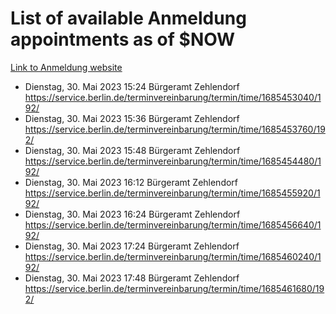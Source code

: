 # List of available Anmeldung appointments as of $NOW
[Link to Anmeldung website](https://service.berlin.de/terminvereinbarung/termin/tag.php?termin=1&anliegen[]=120686&dienstleisterlist=122210,122217,327316,122219,327312,122227,327314,122231,327346,122243,327348,122254,122252,329742,122260,329745,122262,329748,122271,327278,122273,327274,122277,327276,330436,122280,327294,122282,327290,122284,327292,122291,327270,122285,327266,122286,327264,122296,327268,150230,329760,122297,327286,122294,327284,122312,329763,122314,329775,122304,327330,122311,327334,122309,327332,317869,122281,327352,122279,329772,122283,122276,327324,122274,327326,122267,329766,122246,327318,122251,327320,122257,327322,122208,327298,122226,327300&herkunft=http%3A%2F%2Fservice.berlin.de%2Fdienstleistung%2F120686%2F)
- Dienstag, 30. Mai 2023 15:24 Bürgeramt Zehlendorf https://service.berlin.de/terminvereinbarung/termin/time/1685453040/192/
- Dienstag, 30. Mai 2023 15:36 Bürgeramt Zehlendorf https://service.berlin.de/terminvereinbarung/termin/time/1685453760/192/
- Dienstag, 30. Mai 2023 15:48 Bürgeramt Zehlendorf https://service.berlin.de/terminvereinbarung/termin/time/1685454480/192/
- Dienstag, 30. Mai 2023 16:12 Bürgeramt Zehlendorf https://service.berlin.de/terminvereinbarung/termin/time/1685455920/192/
- Dienstag, 30. Mai 2023 16:24 Bürgeramt Zehlendorf https://service.berlin.de/terminvereinbarung/termin/time/1685456640/192/
- Dienstag, 30. Mai 2023 17:24 Bürgeramt Zehlendorf https://service.berlin.de/terminvereinbarung/termin/time/1685460240/192/
- Dienstag, 30. Mai 2023 17:48 Bürgeramt Zehlendorf https://service.berlin.de/terminvereinbarung/termin/time/1685461680/192/
